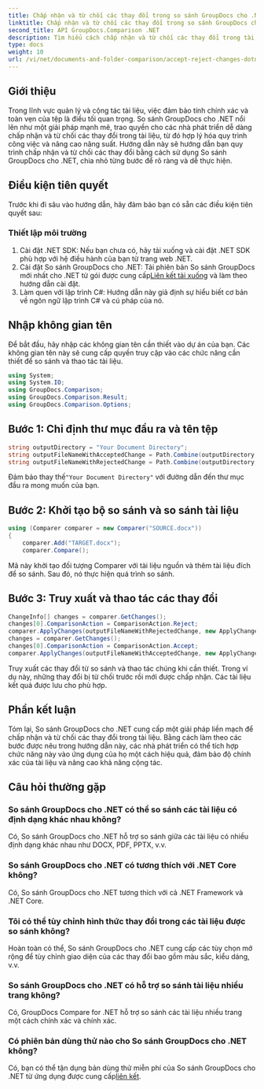 ```yaml
---
title: Chấp nhận và từ chối các thay đổi trong so sánh GroupDocs cho .NET
linktitle: Chấp nhận và từ chối các thay đổi trong so sánh GroupDocs cho .NET
second_title: API GroupDocs.Comparison .NET
description: Tìm hiểu cách chấp nhận và từ chối các thay đổi trong tài liệu bằng cách sử dụng So sánh GroupDocs cho .NET. Hợp lý hóa quy trình làm việc tài liệu của bạn một cách dễ dàng.
type: docs
weight: 10
url: /vi/net/documents-and-folder-comparison/accept-reject-changes-dotnet/
---
```

## Giới thiệu
Trong lĩnh vực quản lý và cộng tác tài liệu, việc đảm bảo tính chính xác và toàn vẹn của tệp là điều tối quan trọng. So sánh GroupDocs cho .NET nổi lên như một giải pháp mạnh mẽ, trao quyền cho các nhà phát triển dễ dàng chấp nhận và từ chối các thay đổi trong tài liệu, từ đó hợp lý hóa quy trình công việc và nâng cao năng suất. Hướng dẫn này sẽ hướng dẫn bạn quy trình chấp nhận và từ chối các thay đổi bằng cách sử dụng So sánh GroupDocs cho .NET, chia nhỏ từng bước để rõ ràng và dễ thực hiện.
## Điều kiện tiên quyết
Trước khi đi sâu vào hướng dẫn, hãy đảm bảo bạn có sẵn các điều kiện tiên quyết sau:
### Thiết lập môi trường
1. Cài đặt .NET SDK: Nếu bạn chưa có, hãy tải xuống và cài đặt .NET SDK phù hợp với hệ điều hành của bạn từ trang web .NET.
2.  Cài đặt So sánh GroupDocs cho .NET: Tải phiên bản So sánh GroupDocs mới nhất cho .NET từ gói được cung cấp[Liên kết tải xuống](https://releases.groupdocs.com/comparison/net/) và làm theo hướng dẫn cài đặt.
3. Làm quen với lập trình C#: Hướng dẫn này giả định sự hiểu biết cơ bản về ngôn ngữ lập trình C# và cú pháp của nó.

## Nhập không gian tên
Để bắt đầu, hãy nhập các không gian tên cần thiết vào dự án của bạn. Các không gian tên này sẽ cung cấp quyền truy cập vào các chức năng cần thiết để so sánh và thao tác tài liệu.

```csharp
using System;
using System.IO;
using GroupDocs.Comparison;
using GroupDocs.Comparison.Result;
using GroupDocs.Comparison.Options;
```
## Bước 1: Chỉ định thư mục đầu ra và tên tệp
```csharp
string outputDirectory = "Your Document Directory";
string outputFileNameWithAcceptedChange = Path.Combine(outputDirectory, "RESULT_WITH_ACCEPTED_CHANGE.docx");
string outputFileNameWithRejectedChange = Path.Combine(outputDirectory, "RESULT_WITH_REJECTED_CHANGE.docx");
```
 Đảm bảo thay thế`"Your Document Directory"` với đường dẫn đến thư mục đầu ra mong muốn của bạn.
## Bước 2: Khởi tạo bộ so sánh và so sánh tài liệu
```csharp
using (Comparer comparer = new Comparer("SOURCE.docx"))
{
    comparer.Add("TARGET.docx");
    comparer.Compare();
```
Mã này khởi tạo đối tượng Comparer với tài liệu nguồn và thêm tài liệu đích để so sánh. Sau đó, nó thực hiện quá trình so sánh.
## Bước 3: Truy xuất và thao tác các thay đổi
```csharp
ChangeInfo[] changes = comparer.GetChanges();
changes[0].ComparisonAction = ComparisonAction.Reject;
comparer.ApplyChanges(outputFileNameWithRejectedChange, new ApplyChangeOptions { Changes = changes, SaveOriginalState = true });
changes = comparer.GetChanges();
changes[0].ComparisonAction = ComparisonAction.Accept;
comparer.ApplyChanges(outputFileNameWithAcceptedChange, new ApplyChangeOptions { Changes = changes });
```
Truy xuất các thay đổi từ so sánh và thao tác chúng khi cần thiết. Trong ví dụ này, những thay đổi bị từ chối trước rồi mới được chấp nhận. Các tài liệu kết quả được lưu cho phù hợp.

## Phần kết luận
Tóm lại, So sánh GroupDocs cho .NET cung cấp một giải pháp liền mạch để chấp nhận và từ chối các thay đổi trong tài liệu. Bằng cách làm theo các bước được nêu trong hướng dẫn này, các nhà phát triển có thể tích hợp chức năng này vào ứng dụng của họ một cách hiệu quả, đảm bảo độ chính xác của tài liệu và nâng cao khả năng cộng tác.
## Câu hỏi thường gặp
### So sánh GroupDocs cho .NET có thể so sánh các tài liệu có định dạng khác nhau không?
Có, So sánh GroupDocs cho .NET hỗ trợ so sánh giữa các tài liệu có nhiều định dạng khác nhau như DOCX, PDF, PPTX, v.v.
### So sánh GroupDocs cho .NET có tương thích với .NET Core không?
Có, So sánh GroupDocs cho .NET tương thích với cả .NET Framework và .NET Core.
### Tôi có thể tùy chỉnh hình thức thay đổi trong các tài liệu được so sánh không?
Hoàn toàn có thể, So sánh GroupDocs cho .NET cung cấp các tùy chọn mở rộng để tùy chỉnh giao diện của các thay đổi bao gồm màu sắc, kiểu dáng, v.v.
### So sánh GroupDocs cho .NET có hỗ trợ so sánh tài liệu nhiều trang không?
Có, GroupDocs Compare for .NET hỗ trợ so sánh các tài liệu nhiều trang một cách chính xác và chính xác.
### Có phiên bản dùng thử nào cho So sánh GroupDocs cho .NET không?
 Có, bạn có thể tận dụng bản dùng thử miễn phí của So sánh GroupDocs cho .NET từ ứng dụng được cung cấp[liên kết](https://releases.groupdocs.com/).